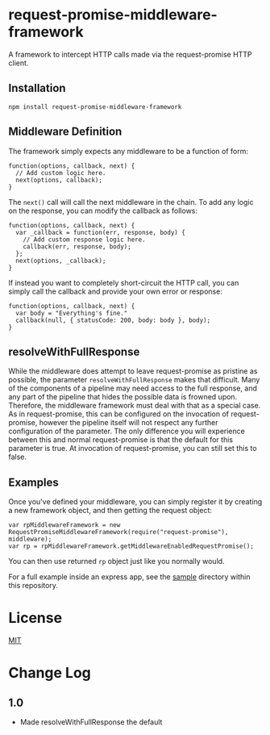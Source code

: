 # request-promise-middleware-framework

A framework to intercept HTTP calls made via the request-promise HTTP client.

## Installation

    npm install request-promise-middleware-framework

## Middleware Definition

The framework simply expects any middleware to be a function of form:
```
function(options, callback, next) {
  // Add custom logic here.
  next(options, callback);
}
```

The ``next()`` call will call the next middleware in the chain. To add any logic on the response, you can modify the callback as follows:
```
function(options, callback, next) {
  var _callback = function(err, response, body) {
    // Add custom response logic here.
    callback(err, response, body);
  };
  next(options, _callback);
}
```

If instead you want to completely short-circuit the HTTP call, you can simply call the callback and provide your own error or response:
```
function(options, callback, next) {
  var body = "Everything's fine."
  callback(null, { statusCode: 200, body: body }, body);
}
```

## resolveWithFullResponse
While the middleware does attempt to leave request-promise as pristine as possible, the parameter ```resolveWithFullResponse``` makes that difficult.  Many of the components of a pipeline may need access to the full response, and any part of the pipeline that hides the possible data is frowned upon.  Therefore, the middleware framework must deal with that as a special case.  As in request-promise, this can be configured on the invocation of request-promise, however the pipeline itself will not respect any further configuration of the parameter.  The only difference you will experience between this and normal request-promise is that the default for this parameter is true.  At invocation of request-promise, you can still set this to false.

## Examples

Once you've defined your middleware, you can simply register it by creating a new framework object, and then getting the request object:
```
var rpMiddlewareFramework = new RequestPromiseMiddlewareFramework(require("request-promise"), middleware);
var rp = rpMiddlewareFramework.getMiddlewareEnabledRequestPromise();
```

You can then use returned ``rp`` object just like you normally would.

For a full example inside an express app, see the [sample](sample) directory within this repository.

# License

[MIT](LICENSE)

# Change Log
## 1.0
- Made resolveWithFullResponse the default


